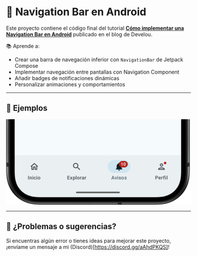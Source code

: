 # 🧩 Navigation Bar en Android

Este proyecto contiene el código final del tutorial **[Cómo implementar una Navigation Bar en Android](https://www.develou.com/navigation-bar-en-android/)** publicado en el blog de Develou.

📚 Aprende a:
- Crear una barra de navegación inferior con `NavigationBar` de Jetpack Compose
- Implementar navegación entre pantallas con Navigation Component
- Añadir badges de notificaciones dinámicas
- Personalizar animaciones y comportamientos

---

## 📸 Ejemplos

<p align="center">
  <img src="example.png" width="600" alt="Navigation Bar básica">
</p>

---

## 🤝 ¿Problemas o sugerencias?
Si encuentras algún error o tienes ideas para mejorar este proyecto, ¡envíame un mensaje a mi (Discord)[https://discord.gg/aAhdPKQS]!